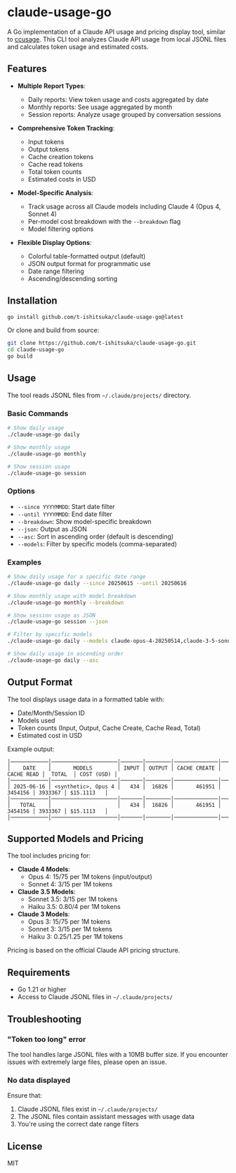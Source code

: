 # claude-usage-go

A Go implementation of a Claude API usage and pricing display tool, similar to [ccusage](https://github.com/ryoppippi/ccusage). This CLI tool analyzes Claude API usage from local JSONL files and calculates token usage and estimated costs.

## Features

- **Multiple Report Types**:
  - Daily reports: View token usage and costs aggregated by date
  - Monthly reports: See usage aggregated by month  
  - Session reports: Analyze usage grouped by conversation sessions

- **Comprehensive Token Tracking**:
  - Input tokens
  - Output tokens
  - Cache creation tokens
  - Cache read tokens
  - Total token counts
  - Estimated costs in USD

- **Model-Specific Analysis**:
  - Track usage across all Claude models including Claude 4 (Opus 4, Sonnet 4)
  - Per-model cost breakdown with the `--breakdown` flag
  - Model filtering options

- **Flexible Display Options**:
  - Colorful table-formatted output (default)
  - JSON output format for programmatic use
  - Date range filtering
  - Ascending/descending sorting

## Installation

```bash
go install github.com/t-ishitsuka/claude-usage-go@latest
```

Or clone and build from source:

```bash
git clone https://github.com/t-ishitsuka/claude-usage-go.git
cd claude-usage-go
go build
```

## Usage

The tool reads JSONL files from `~/.claude/projects/` directory.

### Basic Commands

```bash
# Show daily usage
./claude-usage-go daily

# Show monthly usage
./claude-usage-go monthly

# Show session usage
./claude-usage-go session
```

### Options

- `--since YYYYMMDD`: Start date filter
- `--until YYYYMMDD`: End date filter
- `--breakdown`: Show model-specific breakdown
- `--json`: Output as JSON
- `--asc`: Sort in ascending order (default is descending)
- `--models`: Filter by specific models (comma-separated)

### Examples

```bash
# Show daily usage for a specific date range
./claude-usage-go daily --since 20250615 --until 20250616

# Show monthly usage with model breakdown
./claude-usage-go monthly --breakdown

# Show session usage as JSON
./claude-usage-go session --json

# Filter by specific models
./claude-usage-go daily --models claude-opus-4-20250514,claude-3-5-sonnet-20241022

# Show daily usage in ascending order
./claude-usage-go daily --asc
```

## Output Format

The tool displays usage data in a formatted table with:
- Date/Month/Session ID
- Models used
- Token counts (Input, Output, Cache Create, Cache Read, Total)
- Estimated cost in USD

Example output:
```
│────────────│─────────────────────│───────│────────│──────────────│────────────│─────────│────────────│
│    DATE    │       MODELS        │ INPUT │ OUTPUT │ CACHE CREATE │ CACHE READ │  TOTAL  │ COST (USD) │
│────────────│─────────────────────│───────│────────│──────────────│────────────│─────────│────────────│
│ 2025-06-16 │ <synthetic>, Opus 4 │   434 │  16826 │       461951 │    3454156 │ 3933367 │ $15.1113   │
│────────────│─────────────────────│───────│────────│──────────────│────────────│─────────│────────────│
│   TOTAL    │                     │   434 │  16826 │       461951 │    3454156 │ 3933367 │ $15.1113   │
│────────────│─────────────────────│───────│────────│──────────────│────────────│─────────│────────────│
```

## Supported Models and Pricing

The tool includes pricing for:
- **Claude 4 Models**:
  - Opus 4: $15/$75 per 1M tokens (input/output)
  - Sonnet 4: $3/$15 per 1M tokens
- **Claude 3.5 Models**:
  - Sonnet 3.5: $3/$15 per 1M tokens
  - Haiku 3.5: $0.80/$4 per 1M tokens
- **Claude 3 Models**:
  - Opus 3: $15/$75 per 1M tokens
  - Sonnet 3: $3/$15 per 1M tokens
  - Haiku 3: $0.25/$1.25 per 1M tokens

Pricing is based on the official Claude API pricing structure.

## Requirements

- Go 1.21 or higher
- Access to Claude JSONL files in `~/.claude/projects/`

## Troubleshooting

### "Token too long" error
The tool handles large JSONL files with a 10MB buffer size. If you encounter issues with extremely large files, please open an issue.

### No data displayed
Ensure that:
1. Claude JSONL files exist in `~/.claude/projects/`
2. The JSONL files contain assistant messages with usage data
3. You're using the correct date range filters

## License

MIT